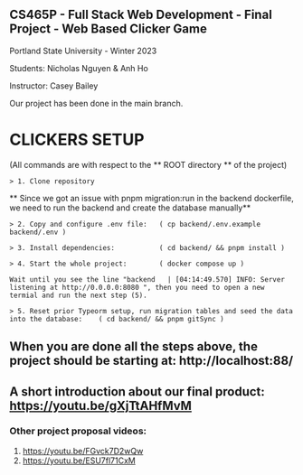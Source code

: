 ## CS465P - Full Stack Web Development - Final Project - Web Based Clicker Game

Portland State University - Winter 2023

Students: Nicholas Nguyen & Anh Ho

Instructor: Casey Bailey

Our project has been done in the main branch. 

# CLICKERS SETUP
(All commands are with respect to the ** ROOT directory ** of the project)


```
> 1. Clone repository 
```
** Since we got an issue with pnpm migration:run in the backend dockerfile, we need to run the backend and create the database manually** 
```
> 2. Copy and configure .env file:   ( cp backend/.env.example backend/.env )  

> 3. Install dependencies:           ( cd backend/ && pnpm install ) 

> 4. Start the whole project:        ( docker compose up )

Wait until you see the line "backend   | [04:14:49.570] INFO: Server listening at http://0.0.0.0:8080 ", then you need to open a new termial and run the next step (5).  

> 5. Reset prior Typeorm setup, run migration tables and seed the data into the database:    ( cd backend/ && pnpm gitSync )
```

## When you are done all the steps above, the project should be starting at: http://localhost:88/

## A short introduction about our final product: https://youtu.be/gXjTtAHfMvM

### Other project proposal videos: 

1. https://youtu.be/FGvck7D2wQw 
2. https://youtu.be/ESU7fl71CxM
